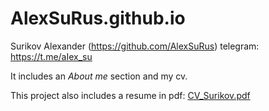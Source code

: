 # AlexSuRus.github.io

Surikov Alexander (https://github.com/AlexSuRus) telegram: https://t.me/aIex_su

It includes an _About me_ section and my cv.

This project also includes a resume in pdf: [CV_Surikov.pdf](CV_Surikov.pdf)
